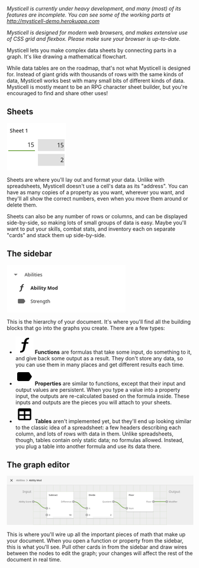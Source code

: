 _Mysticell is currently under heavy development, and many (most) of its features are incomplete. You can see some of the working parts at http://mysticell-demo.herokuapp.com_

_Mysticell is designed for modern web browsers, and makes extensive use of CSS grid and flexbox. Please make sure your browser is up-to-date._

Mysticell lets you make complex data sheets by connecting parts in a graph. It's like drawing a mathematical flowchart.

While data tables are on the roadmap, that's not what Mysticell is designed for. Instead of giant grids with thousands of rows with the same kinds of data, Mysticell works best with many small bits of different kinds of data. Mysticell is mostly meant to be an RPG character sheet builder, but you're encouraged to find and share other uses!

## Sheets

![Sheet screenshot](/readme-assets/screenshots/sheet.png?raw=true)

Sheets are where you'll lay out and format your data. Unlike with spreadsheets, Mysticell doesn't use a cell's data as its "address". You can have as many copies of a property as you want, wherever you want, and they'll all show the correct numbers, even when you move them around or delete them.

Sheets can also be any number of rows or columns, and can be displayed side-by-side, so making lots of small groups of data is easy. Maybe you'll want to put your skills, combat stats, and inventory each on separate "cards" and stack them up side-by-side.

## The sidebar

![Sidebar screenshot](/readme-assets/screenshots/sidebar.png?raw=true)

This is the hierarchy of your document. It's where you'll find all the building blocks that go into the graphs you create. There are a few types:

* ![Function icon](/readme-assets/icons/icon-function.svg?raw=true) **Functions** are formulas that take some input, do something to it, and give back some output as a result. They don't store any data, so you can use them in many places and get different results each time.
* ![Property icon](/readme-assets/icons/icon-property.svg?raw=true) **Properties** are similar to functions, except that their input and output values are persistent. When you type a value into a property input, the outputs are re-calculated based on the formula inside. These inputs and outputs are the pieces you will attach to your sheets.
* ![Table icon](/readme-assets/icons/icon-table.svg?raw=true) **Tables** aren't implemented yet, but they'll end up looking similar to the classic idea of a spreadsheet: a few headers describing each column, and lots of rows with data in them. Unlike spreadsheets, though, tables contain only static data; no formulas allowed. Instead, you plug a table into another formula and use its data there.

## The graph editor

![Graph editor screenshot](/readme-assets/screenshots/graph-editor.png?raw=true)

This is where you'll wire up all the important pieces of math that make up your document. When you open a function or property from the sidebar, this is what you'll see. Pull other cards in from the sidebar and draw wires between the nodes to edit the graph; your changes will affect the rest of the document in real time.
